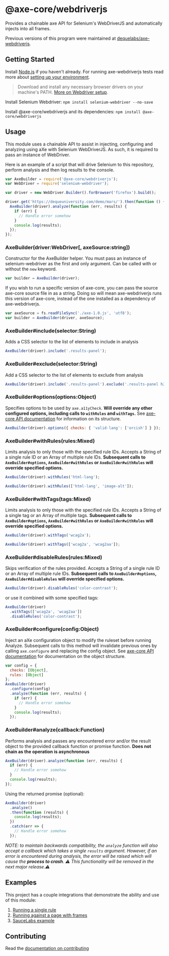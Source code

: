 # @axe-core/webdriverjs

Provides a chainable axe API for Selenium's WebDriverJS and automatically injects into all frames.

Previous versions of this program were maintained at [dequelabs/axe-webdriverjs](https://github.com/dequelabs/axe-webdriverjs).

## Getting Started

Install [Node.js](https://docs.npmjs.com/getting-started/installing-node) if you haven't already. For running axe-webdriverjs tests read more about [setting up your environment](CONTRIBUTING.md).

> Download and install any necessary browser drivers on your machine's PATH. [More on Webdriver setup](https://seleniumhq.github.io/docs/wd.html).

Install Selenium Webdriver: `npm install selenium-webdriver --no-save`

Install @axe-core/webdriverjs and its dependencies: `npm install @axe-core/webdriverjs`

## Usage

This module uses a chainable API to assist in injecting, configuring and analyzing using aXe with Selenium WebDriverJS. As such, it is required to pass an instance of WebDriver.

Here is an example of a script that will drive Selenium to this repository, perform analysis and then log results to the console.

```javascript
var AxeBuilder = require('@axe-core/webdriverjs');
var WebDriver = require('selenium-webdriver');

var driver = new WebDriver.Builder().forBrowser('firefox').build();

driver.get('https://dequeuniversity.com/demo/mars/').then(function () {
  AxeBuilder(driver).analyze(function (err, results) {
    if (err) {
      // Handle error somehow
    }
    console.log(results);
  });
});
```

### AxeBuilder(driver:WebDriver[, axeSource:string])

Constructor for the AxeBuilder helper. You must pass an instance of selenium-webdriver as the first and only argument. Can be called with or without the `new` keyword.

```javascript
var builder = AxeBuilder(driver);
```

If you wish to run a specific version of axe-core, you can pass the source axe-core source file in as a string. Doing so will mean axe-webdriverjs runs this version of axe-core, instead of the one installed as a dependency of axe-webdriverjs.

```javascript
var axeSource = fs.readFileSync('./axe-1.0.js', 'utf8');
var builder = AxeBuilder(driver, axeSource);
```

### AxeBuilder#include(selector:String)

Adds a CSS selector to the list of elements to include in analysis

```javascript
AxeBuilder(driver).include('.results-panel');
```

### AxeBuilder#exclude(selector:String)

Add a CSS selector to the list of elements to exclude from analysis

```javascript
AxeBuilder(driver).include('.results-panel').exclude('.results-panel h2');
```

### AxeBuilder#options(options:Object)

Specifies options to be used by `axe.a11yCheck`. **Will override any other configured options, including calls to `withRules` and `withTags`.** See [axe-core API documentation](https://github.com/dequelabs/axe-core/blob/master/doc/API.md) for information on its structure.

```javascript
AxeBuilder(driver).options({ checks: { 'valid-lang': ['orcish'] } });
```

### AxeBuilder#withRules(rules:Mixed)

Limits analysis to only those with the specified rule IDs. Accepts a String of a single rule ID or an Array of multiple rule IDs. **Subsequent calls to `AxeBuilder#options`, `AxeBuilder#withRules` or `AxeBuilder#withRules` will override specified options.**

```javascript
AxeBuilder(driver).withRules('html-lang');
```

```javascript
AxeBuilder(driver).withRules(['html-lang', 'image-alt']);
```

### AxeBuilder#withTags(tags:Mixed)

Limits analysis to only those with the specified rule IDs. Accepts a String of a single tag or an Array of multiple tags. **Subsequent calls to `AxeBuilder#options`, `AxeBuilder#withRules` or `AxeBuilder#withRules` will override specified options.**

```javascript
AxeBuilder(driver).withTags('wcag2a');
```

```javascript
AxeBuilder(driver).withTags(['wcag2a', 'wcag2aa']);
```

### AxeBuilder#disableRules(rules:Mixed)

Skips verification of the rules provided. Accepts a String of a single rule ID or an Array of multiple rule IDs. **Subsequent calls to `AxeBuilder#options`, `AxeBuilder#disableRules` will override specified options.**

```javascript
AxeBuilder(driver).disableRules('color-contrast');
```

or use it combined with some specified tags:

```javascript
AxeBuilder(driver)
  .withTags(['wcag2a', 'wcag2aa'])
  .disableRules('color-contrast');
```

### AxeBuilder#configure(config:Object)

Inject an aXe configuration object to modify the ruleset before running Analyze. Subsequent calls to this
method will invalidate previous ones by calling `axe.configure` and replacing the config object. See
[axe-core API documentation](https://github.com/dequelabs/axe-core/blob/master/doc/API.md#api-name-axeconfigure)
for documentation on the object structure.

```javascript
var config = {
  checks: [Object],
  rules: [Object]
};
AxeBuilder(driver)
  .configure(config)
  .analyze(function (err, results) {
    if (err) {
      // Handle error somehow
    }
    console.log(results);
  });
```

### AxeBuilder#analyze(callback:Function)

Performs analysis and passes any encountered error and/or the result object to the provided callback function or promise function. **Does not chain as the operation is asynchronous**

```javascript
AxeBuilder(driver).analyze(function (err, results) {
  if (err) {
    // Handle error somehow
  }
  console.log(results);
});
```

Using the returned promise (optional):

```javascript
AxeBuilder(driver)
  .analyze()
  .then(function (results) {
    console.log(results);
  })
  .catch(err => {
    // Handle error somehow
  });
```

_NOTE: to maintain backwards compatibility, the `analyze` function will also accept a callback which takes a single `results` argument. However, if an error is encountered during analysis, the error will be raised which will cause the **process to crash**. ⚠️ This functionality will be removed in the next major release.⚠️_

## Examples

This project has a couple integrations that demonstrate the ability and use of this module:

1. [Running a single rule](test/integration/doc-lang.js)
1. [Running against a page with frames](test/integration/frames.js)
1. [SauceLabs example](test/sauce/sauce.js)

## Contributing

Read the [documentation on contributing](CONTRIBUTING.md)
